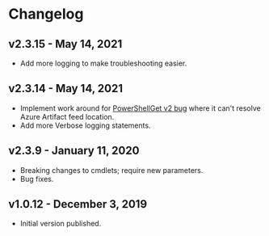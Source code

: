 # Changelog

## v2.3.15 - May 14, 2021

- Add more logging to make troubleshooting easier.

## v2.3.14 - May 14, 2021

- Implement work around for [PowerShellGet v2 bug](https://github.com/PowerShell/PowerShellGetv2/issues/619#issuecomment-718837449) where it can't resolve Azure Artifact feed location.
- Add more Verbose logging statements.

## v2.3.9 - January 11, 2020

- Breaking changes to cmdlets; require new parameters.
- Bug fixes.

## v1.0.12 - December 3, 2019

- Initial version published.
